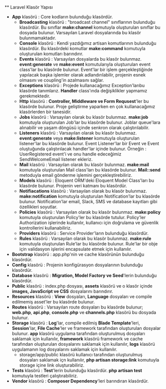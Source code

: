 ** Laravel Klasör Yapısı

* **App** klasörü : Core kodların bulunduğu klasördür. 
  * **Broadcasting** klasörü : "broadcast channel" sınıflarının bulunduğu klasördür. Bu sınıflar **make:channel** komutuyla oluşturulan
  sınıflar bu dosyada bulunur. Varsayılan Laravel dosyalarında bu klasör bulunmamaktadır.
  * **Console** klasörü : Kendi yazdığımız artisan komutlarının bulunduğu klasördür. Bu klasördeki komutlar **make:command** komutuyla
  oluşturulan komutları barındırır.
  * **Events** klasörü : Varsayılan dosyalarda bu klasör bulunmaz. **event:generate** ve **make:event** komutularıyla oluştuırulan
  event class'lar bu klasörde bulunur. Event'lar bir işlem gerçekleştiğinde yapılacak başka işlemler olarak adlandırılabilir, projenin
  esnek olmasını ve coupling'in azalmasını sağlar.
  * **Exceptions** klasörü : Projede kullanacağımız Exception'larıbu klasörde tanımlarız. **Handler** class'ında değişiklikler yapmamız
  gerekmektedir.
  * **Http** klasörü : **Controller, Middleware ve Form Requsest**'ler bu klasörde bulunur. Proje geliştirme yaparken en çok kullanacağımız
  klasörlerden bir tanesidir.
  * **Jobs** klasörü : Varsayılan olarak bu klasör bulunmaz. **make:job** komutuyla oluşturulan Job'lar bu klasörde bulunur. Joblar
  queue'lara alınabilir ve yaşam döngüsü içinde senkron olarak çalıştırılabilir.
  * **Listeners** klasörü : Varsayılan olarak bu klasör bulunmaz. **event:generate** veya **make:listener** komutuyla oluşturulan 
  listener'lar bu klasörde bulunur. Event Listener'lar bir Event ve Event oluştuğunda çalıştırılacak handler'lar içinde bulunur. 
  Örneğin : UserRegistered event'i ve onu handle edeceğimiz SendWelcomeEmail listener ekleriz.
  * **Mail** klasörü : Varsayılan olarak bu klasör bulunmaz. **make:mail** komutuyla oluşturulan Mail class'ları bu klasörde bulunur.
  **Mail::send** metoduyla email gönderme işlemini gerçekleştirebiliriz.
  * **Models** klasörü : Eloquent ORM'deki Eloquent Model Class'ları bu klasörde bulunur. Projenin veri katmanı bu klasördür.
  * **Notifiacations** klasörü : Varsayılan olarak bu klasör bulunmaz. **make:notification** komutuyla oluşturulan Notification'lar
  bu klasörde bulunur. Notification'lar email, Slack, SMS ve database kayıtları gibi özellikleri soyutlar.
  * **Policies** klasörü : Varsayılan olarak bu klasör bulunmaz. **make:policy** komutuyla oluşturulan Policy'ler bu klasörde tutulur.
  Policy'ler Authorization işlerinde kullanılır, kullanıcı için doğrulama ve güvenlik kontrollerini kullanabiliriz.
  * **Providers** klasörü : Service Provider'ların bulunduğu klasördür.
  * **Rules** klasörü : Varsayılan olarak bu klasör bulunmaz. **make:rule** komutuyla oluşturulan Rule'lar bu klasörde bulunur. Rule'lar
  bir obje için validasyon işlerini encapsulate etmek için kullanılır.
* **Bootstrap** klasörü : app.php'nin ve cache klasörünün bulunduğu klasördür.
* **Config** klasörü : Projenin konfigürasyon dosyalarının bulunduğu klasördür.
* **Database** klasörü : **Migration, Model Factory ve Seed**'lerin bulunduğu klasördür.
* **Public** klasörü : index.php dosyası, **assets** klasörü ve o klasör içinde **images, JavaScript ve CSS** dosyalarını barındırır.
* **Resources** klasörü : **View** dosyaları, **Language** dosyaları ve compile edilmemiş asset'ler bu klasörde bulunur.
* **Routes** klasörü : Varsayılan route dosyaları bu klasörde bulunur; **web.php**, **api.php**, **console.php** ve **channels.php**
klasörü bu dosyada bulunur.
* **Storage** klasörü : **Log**'lar, compile edilmiş **Blade Template**'leri, **Session**'lar, **File Cache**'ler ve framework
tarafından oluşturulan dosyalar bulunur. **app** klasörü uygulama tarafından oluşturulmuş dosyaları saklamak için kullanılır, 
**framework** klasörü framework ve cache tarafından oluşturulan dosyalarını saklamak için kullanılır, **logs** klasörü uygulamanın
log dosyalarını saklamak için kullanılır.
  * storage/app/public klasörü kullanıcı tarafından oluşturulmuş dosyaları saklamak içn kullanılır, **php artisan storage:link**
  komutuyla storage içine link oluşturabiliriz.
* **Tests** klasörü : **Test**'lerin bulunduğu klasördür. **php artisan test** komutuyla testleri çalıştırabiliriz.
* **Vendor** klasörü : **Composer Dependency**'leri barındıran klasördür.
